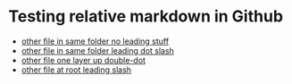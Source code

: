 # Testing relative markdown in Github


* [other file in same folder no leading stuff](other_file_same_folder.md)
* [other file in same folder leading dot slash](./other_file_same_folder.md)
* [other file one layer up double-dot](../other_file_in_parent_folder.md)
* [other file at root leading slash](/other_file_at_root.md)
